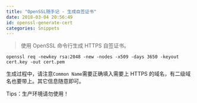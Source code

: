 ```yaml
---
title: "OpenSSL随手记 - 生成自签证书"
date: 2018-03-04 20:56:49
id: openssl-generate-cert
categories: Snippets
---
```


> 使用 OpenSSL 命令行生成 HTTPS 自签证书。

```
openssl req -newkey rsa:2048 -new -nodes -x509 -days 3650 -keyout cert.key -out cert.pem
```

生成过程中，请注意`Common Name`需要正确填入需要上 HTTPS 的域名，有二级域名也要带上。其它信息随意即可。

Tips：生产环境请勿使用！